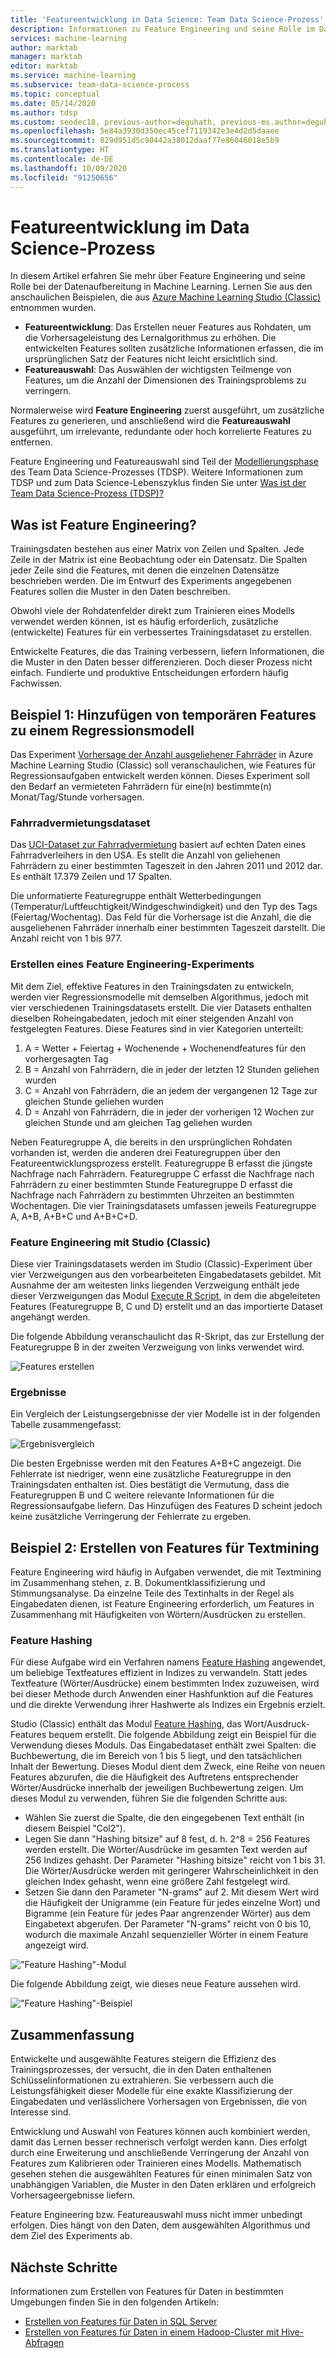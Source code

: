 ```yaml
---
title: 'Featureentwicklung in Data Science: Team Data Science-Prozess'
description: Informationen zu Feature Engineering und seine Rolle im Datenaufbereitungsprozess für Machine Learning
services: machine-learning
author: marktab
manager: marktab
editor: marktab
ms.service: machine-learning
ms.subservice: team-data-science-process
ms.topic: conceptual
ms.date: 05/14/2020
ms.author: tdsp
ms.custom: seodec18, previous-author=deguhath, previous-ms.author=deguhath, contperfq4
ms.openlocfilehash: 5e84a3930d350ec45cef7119342e3e4d2d5daaee
ms.sourcegitcommit: 829d951d5c90442a38012daaf77e86046018e5b9
ms.translationtype: HT
ms.contentlocale: de-DE
ms.lasthandoff: 10/09/2020
ms.locfileid: "91250656"
---
```

# <a name="feature-engineering-in-data-science"></a>Featureentwicklung im Data Science-Prozess

In diesem Artikel erfahren Sie mehr über Feature Engineering und seine Rolle bei der Datenaufbereitung in Machine Learning. Lernen Sie aus den anschaulichen Beispielen, die aus [Azure Machine Learning Studio (Classic)](../overview-what-is-machine-learning-studio.md#ml-studio-classic-vs-azure-machine-learning-studio) entnommen wurden. 

* **Featureentwicklung**: Das Erstellen neuer Features aus Rohdaten, um die Vorhersageleistung des Lernalgorithmus zu erhöhen. Die entwickelten Features sollten zusätzliche Informationen erfassen, die im ursprünglichen Satz der Features nicht leicht ersichtlich sind.
* **Featureauswahl**: Das Auswählen der wichtigsten Teilmenge von Features, um die Anzahl der Dimensionen des Trainingsproblems zu verringern.

Normalerweise wird **Feature Engineering** zuerst ausgeführt, um zusätzliche Features zu generieren, und anschließend wird die **Featureauswahl** ausgeführt, um irrelevante, redundante oder hoch korrelierte Features zu entfernen.

Feature Engineering und Featureauswahl sind Teil der [Modellierungsphase](lifecycle-modeling.md) des Team Data Science-Prozesses (TDSP). Weitere Informationen zum TDSP und zum Data Science-Lebenszyklus finden Sie unter [Was ist der Team Data Science-Prozess (TDSP)?](overview.md)

## <a name="what-is-feature-engineering"></a>Was ist Feature Engineering?

Trainingsdaten bestehen aus einer Matrix von Zeilen und Spalten. Jede Zeile in der Matrix ist eine Beobachtung oder ein Datensatz. Die Spalten jeder Zeile sind die Features, mit denen die einzelnen Datensätze beschrieben werden. Die im Entwurf des Experiments angegebenen Features sollen die Muster in den Daten beschreiben.

Obwohl viele der Rohdatenfelder direkt zum Trainieren eines Modells verwendet werden können, ist es häufig erforderlich, zusätzliche (entwickelte) Features für ein verbessertes Trainingsdataset zu erstellen.

Entwickelte Features, die das Training verbessern, liefern Informationen, die die Muster in den Daten besser differenzieren. Doch dieser Prozess nicht einfach. Fundierte und produktive Entscheidungen erfordern häufig Fachwissen.

## <a name="example-1-add-temporal-features-for-a-regression-model"></a>Beispiel 1: Hinzufügen von temporären Features zu einem Regressionsmodell

Das Experiment [Vorhersage der Anzahl ausgeliehener Fahrräder](https://gallery.azure.ai/Experiment/Regression-Demand-estimation-4) in Azure Machine Learning Studio (Classic) soll veranschaulichen, wie Features für Regressionsaufgaben entwickelt werden können. Dieses Experiment soll den Bedarf an vermieteten Fahrrädern für eine(n) bestimmte(n) Monat/Tag/Stunde vorhersagen.

### <a name="bike-rental-dataset"></a>Fahrradvermietungsdataset

Das [UCI-Dataset zur Fahrradvermietung](http://archive.ics.uci.edu/ml/datasets/Bike+Sharing+Dataset/) basiert auf echten Daten eines Fahrradverleihers in den USA. Es stellt die Anzahl von geliehenen Fahrrädern zu einer bestimmten Tageszeit in den Jahren 2011 und 2012 dar. Es enthält 17.379 Zeilen und 17 Spalten.

Die unformatierte Featuregruppe enthält Wetterbedingungen (Temperatur/Luftfeuchtigkeit/Windgeschwindigkeit) und den Typ des Tags (Feiertag/Wochentag). Das Feld für die Vorhersage ist die Anzahl, die die ausgeliehenen Fahrräder innerhalb einer bestimmten Tageszeit darstellt. Die Anzahl reicht von 1 bis 977.

### <a name="create-a-feature-engineering-experiment"></a>Erstellen eines Feature Engineering-Experiments

Mit dem Ziel, effektive Features in den Trainingsdaten zu entwickeln, werden vier Regressionsmodelle mit demselben Algorithmus, jedoch mit vier verschiedenen Trainingsdatasets erstellt. Die vier Datasets enthalten dieselben Roheingabedaten, jedoch mit einer steigenden Anzahl von festgelegten Features. Diese Features sind in vier Kategorien unterteilt:

1. A = Wetter + Feiertag + Wochenende + Wochenendfeatures für den vorhergesagten Tag
2. B = Anzahl von Fahrrädern, die in jeder der letzten 12 Stunden geliehen wurden
3. C = Anzahl von Fahrrädern, die an jedem der vergangenen 12 Tage zur gleichen Stunde geliehen wurden
4. D = Anzahl von Fahrrädern, die in jeder der vorherigen 12 Wochen zur gleichen Stunde und am gleichen Tag geliehen wurden

Neben Featuregruppe A, die bereits in den ursprünglichen Rohdaten vorhanden ist, werden die anderen drei Featuregruppen über den Featureentwicklungsprozess erstellt. Featuregruppe B erfasst die jüngste Nachfrage nach Fahrrädern. Featuregruppe C erfasst die Nachfrage nach Fahrrädern zu einer bestimmten Stunde Featuregruppe D erfasst die Nachfrage nach Fahrrädern zu bestimmten Uhrzeiten an bestimmten Wochentagen. Die vier Trainingsdatasets umfassen jeweils Featuregruppe A, A+B, A+B+C und A+B+C+D.

### <a name="feature-engineering-using-studio-classic"></a>Feature Engineering mit Studio (Classic)

Diese vier Trainingsdatasets werden im Studio (Classic)-Experiment über vier Verzweigungen aus den vorbearbeiteten Eingabedatasets gebildet. Mit Ausnahme der am weitesten links liegenden Verzweigung enthält jede dieser Verzweigungen das Modul [Execute R Script](https://msdn.microsoft.com/library/azure/30806023-392b-42e0-94d6-6b775a6e0fd5/), in dem die abgeleiteten Features (Featuregruppe B, C und D) erstellt und an das importierte Dataset angehängt werden.

Die folgende Abbildung veranschaulicht das R-Skript, das zur Erstellung der Featuregruppe B in der zweiten Verzweigung von links verwendet wird.

![Features erstellen](./media/create-features/addFeature-Rscripts.png)

### <a name="results"></a>Ergebnisse

Ein Vergleich der Leistungsergebnisse der vier Modelle ist in der folgenden Tabelle zusammengefasst: 

![Ergebnisvergleich](./media/create-features/result1.png)

Die besten Ergebnisse werden mit den Features A+B+C angezeigt. Die Fehlerrate ist niedriger, wenn eine zusätzliche Featuregruppe in den Trainingsdaten enthalten ist. Dies bestätigt die Vermutung, dass die Featuregruppen B und C weitere relevante Informationen für die Regressionsaufgabe liefern. Das Hinzufügen des Features D scheint jedoch keine zusätzliche Verringerung der Fehlerrate zu ergeben.

## <a name="example-2-create-features-for-text-mining"></a><a name="example2"></a> Beispiel 2: Erstellen von Features für Textmining

Feature Engineering wird häufig in Aufgaben verwendet, die mit Textmining im Zusammenhang stehen, z. B. Dokumentklassifizierung und Stimmungsanalyse. Da einzelne Teile des Textinhalts in der Regel als Eingabedaten dienen, ist Feature Engineering erforderlich, um Features in Zusammenhang mit Häufigkeiten von Wörtern/Ausdrücken zu erstellen.

### <a name="feature-hashing"></a>Feature Hashing

Für diese Aufgabe wird ein Verfahren namens [Feature Hashing](https://docs.microsoft.com/azure/machine-learning/studio-module-reference/feature-hashing) angewendet, um beliebige Textfeatures effizient in Indizes zu verwandeln. Statt jedes Textfeature (Wörter/Ausdrücke) einem bestimmten Index zuzuweisen, wird bei dieser Methode durch Anwenden einer Hashfunktion auf die Features und die direkte Verwendung ihrer Hashwerte als Indizes ein Ergebnis erzielt.

Studio (Classic) enthält das Modul [Feature Hashing](https://docs.microsoft.com/azure/machine-learning/studio-module-reference/feature-hashing), das Wort/Ausdruck-Features bequem erstellt. Die folgende Abbildung zeigt ein Beispiel für die Verwendung dieses Moduls. Das Eingabedataset enthält zwei Spalten: die Buchbewertung, die im Bereich von 1 bis 5 liegt, und den tatsächlichen Inhalt der Bewertung. Dieses Modul dient dem Zweck, eine Reihe von neuen Features abzurufen, die die Häufigkeit des Auftretens entsprechender Wörter/Ausdrücke innerhalb der jeweiligen Buchbewertung zeigen. Um dieses Modul zu verwenden, führen Sie die folgenden Schritte aus:

* Wählen Sie zuerst die Spalte, die den eingegebenen Text enthält (in diesem Beispiel "Col2").
* Legen Sie dann "Hashing bitsize" auf 8 fest, d. h. 2^8 = 256 Features werden erstellt. Die Wörter/Ausdrücke im gesamten Text werden auf 256 Indizes gehasht. Der Parameter "Hashing bitsize" reicht von 1 bis 31. Die Wörter/Ausdrücke werden mit geringerer Wahrscheinlichkeit in den gleichen Index gehasht, wenn eine größere Zahl festgelegt wird.
* Setzen Sie dann den Parameter "N-grams" auf 2. Mit diesem Wert wird die Häufigkeit der Unigramme (ein Feature für jedes einzelne Wort) und Bigramme (ein Feature für jedes Paar angrenzender Wörter) aus dem Eingabetext abgerufen. Der Parameter "N-grams" reicht von 0 bis 10, wodurch die maximale Anzahl sequenzieller Wörter in einem Feature angezeigt wird.  

!["Feature Hashing"-Modul](./media/create-features/feature-Hashing1.png)

Die folgende Abbildung zeigt, wie dieses neue Feature aussehen wird.

!["Feature Hashing"-Beispiel](./media/create-features/feature-Hashing2.png)

## <a name="conclusion"></a>Zusammenfassung
Entwickelte und ausgewählte Features steigern die Effizienz des Trainingsprozesses, der versucht, die in den Daten enthaltenen Schlüsselinformationen zu extrahieren. Sie verbessern auch die Leistungsfähigkeit dieser Modelle für eine exakte Klassifizierung der Eingabedaten und verlässlichere Vorhersagen von Ergebnissen, die von Interesse sind.

Entwicklung und Auswahl von Features können auch kombiniert werden, damit das Lernen besser rechnerisch verfolgt werden kann. Dies erfolgt durch eine Erweiterung und anschließende Verringerung der Anzahl von Features zum Kalibrieren oder Trainieren eines Modells. Mathematisch gesehen stehen die ausgewählten Features für einen minimalen Satz von unabhängigen Variablen, die Muster in den Daten erklären und erfolgreich Vorhersageergebnisse liefern.

Feature Engineering bzw. Featureauswahl muss nicht immer unbedingt erfolgen. Dies hängt von den Daten, dem ausgewählten Algorithmus und dem Ziel des Experiments ab.

## <a name="next-steps"></a>Nächste Schritte

Informationen zum Erstellen von Features für Daten in bestimmten Umgebungen finden Sie in den folgenden Artikeln:

* [Erstellen von Features für Daten in SQL Server](create-features-sql-server.md)
* [Erstellen von Features für Daten in einem Hadoop-Cluster mit Hive-Abfragen](create-features-hive.md)